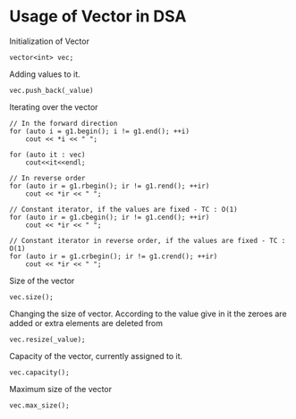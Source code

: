 # Usage of Vector in DSA

Initialization of Vector

    vector<int> vec; 

Adding values to it.

    vec.push_back(_value)

Iterating over the vector

    // In the forward direction
    for (auto i = g1.begin(); i != g1.end(); ++i) 
        cout << *i << " ";

    for (auto it : vec)
        cout<<it<<endl;

    // In reverse order
    for (auto ir = g1.rbegin(); ir != g1.rend(); ++ir) 
		cout << *ir << " "; 

    // Constant iterator, if the values are fixed - TC : O(1)
    for (auto ir = g1.cbegin(); ir != g1.cend(); ++ir) 
		cout << *ir << " "; 

    // Constant iterator in reverse order, if the values are fixed - TC : O(1)
    for (auto ir = g1.crbegin(); ir != g1.crend(); ++ir) 
		cout << *ir << " "; 

Size of the vector

    vec.size();

Changing the size of vector.
According to the value give in it the zeroes are added or extra elements are deleted from

    vec.resize(_value);

Capacity of the vector, currently assigned to it.

    vec.capacity();

Maximum size of the vector

    vec.max_size();



